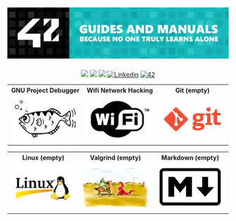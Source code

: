 <h1 align="center">
  <img src="https://github.com/jotavare/jotavare/raw/main/42/banner/new/42_guides_manuals_banner_new.png">
</h1>

<p align="center">
	<img src="https://img.shields.io/badge/status-ongoing-success?color=%2312bab9&style=flat-square" />
	<img src="https://img.shields.io/badge/score-42%20%2F%2042-success?color=%2312bab9&style=flat-square" />
	<img src="https://img.shields.io/github/last-commit/jotavare/42-resources?color=%2312bab9&style=flat-square" />
	<a href='https://www.linkedin.com/in/joaoptoliveira' target="_blank"><img alt='Linkedin' src='https://img.shields.io/badge/LinkedIn-100000?style=flat-square&logo=Linkedin&logoColor=white&labelColor=0A66C2&color=0A66C2'/></a>
	<a href='https://profile.intra.42.fr/users/jotavare' target="_blank"><img alt='42' src='https://img.shields.io/badge/Porto-100000?style=flat-square&logo=42&logoColor=white&labelColor=000000&color=000000'/></a>
</p>

<div align="center">
<table>
<tr><th>GNU Project Debugger</th><th>Wifi Network Hacking</th><th>Git (empty)</th></tr>
<tr><td>
	<a href="https://github.com/jotavare/guides-and-manuals/tree/main/guides-and-manuals/gdb">
	<img src="https://github.com/jotavare/jotavare/blob/main/42/banner/guides/gdb.png"/>
	</a>
	</td><td>
	<a href="https://github.com/jotavare/guides-and-manuals/tree/main/guides-and-manuals/wifi-network-hacking">
	<img src="https://github.com/jotavare/jotavare/blob/main/42/banner/guides/wifi.png"/>
	</a>
	</td><td>
	<a href="https://github.com/jotavare/guides-and-manuals/tree/main/guides-and-manuals/git">
	<img src="https://github.com/jotavare/jotavare/blob/main/42/banner/guides/git.png"/>
	</a>
</td></tr>
</table>
</div>

<div align="center">
<table>
<tr><th>Linux (empty)</th><th>Valgrind (empty)</th><th>Markdown (empty)</th></tr>
<tr><td>
	<a href="https://github.com/jotavare/guides-and-manuals/tree/main/guides-and-manuals/linux">
	<img src="https://github.com/jotavare/jotavare/blob/main/42/banner/guides/linux.png"/>
	</a>
	</td><td>
	<a href="https://github.com/jotavare/guides-and-manuals/tree/main/guides-and-manuals/valgrind">
	<img src="https://github.com/jotavare/jotavare/blob/main/42/banner/guides/valgrind.png"/>
	</a>
	</td><td>
	<a href="https://github.com/jotavare/guides-and-manuals/tree/main/guides-and-manuals/markdown">
	<img src="https://github.com/jotavare/jotavare/blob/main/42/banner/guides/markdown.png"/>
	</a>
</td></tr>
</table>
</div>

